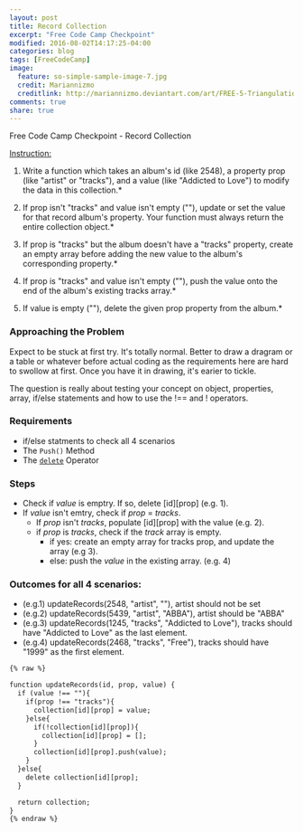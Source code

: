 ```yaml
---
layout: post
title: Record Collection
excerpt: "Free Code Camp Checkpoint"
modified: 2016-08-02T14:17:25-04:00
categories: blog
tags: [FreeCodeCamp]
image:
  feature: so-simple-sample-image-7.jpg
  credit: Mariannizmo
  creditlink: http://mariannizmo.deviantart.com/art/FREE-5-Triangulation-Mosaic-backgrounds-406553032
comments: true
share: true
---
```


Free Code Camp Checkpoint - Record Collection

<u>Instruction:</u>

1. Write a function which takes an album's id (like 2548), a property prop (like "artist" or "tracks"), and a value (like "Addicted to Love") to modify the data in this collection.*

2. If prop isn't "tracks" and value isn't empty (""), update or set the value for that record album's property. Your function must always return the entire collection object.*

3. If prop is "tracks" but the album doesn't have a "tracks" property, create an empty array before adding the new value to the album's corresponding property.*

4. If prop is "tracks" and value isn't empty (""), push the value onto the end of the album's existing tracks array.*

5. If value is empty (""), delete the given prop property from the album.*

### Approaching the Problem
Expect to be stuck at first try. It's totally normal. Better to draw a dragram or a table or whatever before actual coding as the requirements here are hard to swollow at first.  Once you have it in drawing, it's earier to tickle.

The question is really about testing your concept on object, properties, array, if/else statements and how to use the !== and ! operators.

### Requirements
* if/else statments to check all 4 scenarios
* The `Push()` Method
* The [`delete`](https://developer.mozilla.org/en-US/docs/Web/JavaScript/Reference/Operators/delete) Operator

### Steps
* Check if *value* is emptry.  If so, delete [id][prop] (e.g. 1).
* If *value* isn't emtry, check if *prop* = *tracks*.
	* If *prop* isn't *tracks*, populate [id][prop] with the value (e.g. 2).
	* if *prop* is *tracks*, check if the *track* array is empty.
		* if yes: create an empty array for tracks prop, and update the array (e.g 3).
		* else: push the *value* in the existing array. (e.g. 4)

### Outcomes for all 4 scenarios:
* (e.g.1) updateRecords(2548, "artist", ""), artist should not be set
* (e.g.2) updateRecords(5439, "artist", "ABBA"), artist should be "ABBA"
* (e.g.3) updateRecords(1245, "tracks", "Addicted to Love"), tracks should have "Addicted to Love" as the last element.
* (e.g.4) updateRecords(2468, "tracks", "Free"), tracks should have "1999" as the first element.		


```html
{% raw %}

function updateRecords(id, prop, value) {
  if (value !== ""){ 
    if(prop !== "tracks"){
      collection[id][prop] = value;
    }else{
      if(!collection[id][prop]){
        collection[id][prop] = [];
      }
      collection[id][prop].push(value);
    }
  }else{
    delete collection[id][prop];
  }

  return collection;
}
{% endraw %}
```
